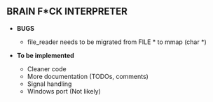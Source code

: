 BRAIN F\*CK INTERPRETER
--------------------

* **BUGS**
    - file\_reader needs to be migrated from FILE * to mmap (char \*)

* **To be implemented**
    - Cleaner code
    - More documentation (TODOs, comments)
    - Signal handling
    - Windows port (Not likely)
